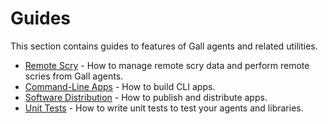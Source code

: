 # Guides

This section contains guides to features of Gall agents and related utilities.

- [Remote Scry](./remote-scry.md) - How to manage remote scry data and perform remote scries from Gall agents.
- [Command-Line Apps](./cli-tutorial.md) - How to build CLI apps.
- [Software Distribution](./software-distribution.md) - How to publish and distribute apps.
- [Unit Tests](./unit-tests.md) - How to write unit tests to test your agents and libraries.

